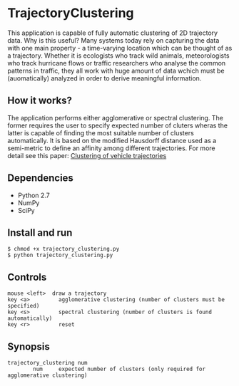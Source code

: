 # TrajectoryClustering
This application is capable of fully automatic clustering of 2D trajectory data. Why is this useful? Many systems today rely on capturing the data with one main property - a time-varying location which can be thought of as a trajectory. Whether it is ecologists who track wild animals, meteorologists who track hurricane flows or traffic researchers who analyse the common patterns in traffic, they all work with huge amount of data wchich must be (auomatically) analyzed in order to derive meaningful information.

## How it works?
The application performs either agglomerative or spectral clustering. The former requires the user to specify expected number of cluters wheras the latter is capable of finding the most suitable number of clusters automatically. It is based on the modified Hausdorff distance used as a semi-metric to define an affinity among different trajectories. For more detail see this paper: [Clustering of vehicle trajectories][1]

## Dependencies
* Python 2.7
* NumPy
* SciPy

## Install and run
```
$ chmod +x trajectory_clustering.py
$ python trajectory_clustering.py
```

## Controls
```
mouse <left>  draw a trajectory
key <a>		    agglomerative clustering (number of clusters must be specified)
key <s>		    spectral clustering (number of clusters is found automatically)
key <r>		    reset
```

## Synopsis
```
trajectory_clustering num
		num		expected number of clusters (only required for agglomerative clustering)
```

[1]: http://ieeexplore.ieee.org/xpls/abs_all.jsp?arnumber=5462900
